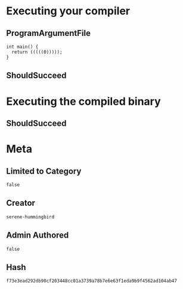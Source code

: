 # Executing your compiler

## ProgramArgumentFile

```
int main() {
  return (((((0)))));
}
```

## ShouldSucceed

# Executing the compiled binary

## ShouldSucceed

# Meta

## Limited to Category

```
false
```

## Creator

```
serene-hummingbird
```

## Admin Authored

```
false
```

## Hash

```
f73e3ead292db90cf203448cc01a3739a78b7e6e63f1eda9b9f4562ad104ab47
```
